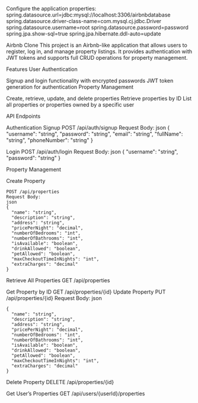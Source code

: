 Configure the application properties:
  spring.datasource.url=jdbc:mysql://localhost:3306/airbnbdatabase
  spring.datasource.driver-class-name=com.mysql.cj.jdbc.Driver
  spring.datasource.username=root
  spring.datasource.password=password
  spring.jpa.show-sql=true
  spring.jpa.hibernate.ddl-auto=update


Airbnb Clone
This project is an Airbnb-like application that allows users to register, log in, and manage property listings. 
It provides authentication with JWT tokens and supports full CRUD operations for property management.

Features
User Authentication

Signup and login functionality with encrypted passwords
JWT token generation for authentication
Property Management

Create, retrieve, update, and delete properties
Retrieve properties by ID
List all properties or properties owned by a specific user

API Endpoints

Authentication
Signup
    POST /api/auth/signup
    Request Body:
    json
    {
      "username": "string",
      "password": "string",
      "email": "string",
      "fullName": "string",
      "phoneNumber": "string"
}

Login
    POST /api/auth/login
    Request Body:
    json
    {
      "username": "string",
      "password": "string"
    }

Property Management

Create Property

    POST /api/properties
    Request Body:
    json
    {
      "name": "string",
      "description": "string",
      "address": "string",
      "pricePerNight": "decimal",
      "numberOfBedrooms": "int",
      "numberOfBathrooms": "int",
      "isAvailable": "boolean",
      "drinkAllowed": "boolean",
      "petAllowed": "boolean",
      "maxCheckoutTimeInNights": "int",
      "extraCharges": "decimal"
    }

Retrieve All Properties
    GET /api/properties


Get Property by ID
    GET /api/properties/{id}
Update Property
    PUT /api/properties/{id}
    Request Body:
    json

    {
      "name": "string",
      "description": "string",
      "address": "string",
      "pricePerNight": "decimal",
      "numberOfBedrooms": "int",
      "numberOfBathrooms": "int",
      "isAvailable": "boolean",
      "drinkAllowed": "boolean",
      "petAllowed": "boolean",
      "maxCheckoutTimeInNights": "int",
      "extraCharges": "decimal"
    }
    
Delete Property
    DELETE /api/properties/{id}

Get User’s Properties
    GET /api/users/{userId}/properties
